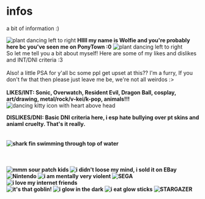 # infos
a bit of information :)

<img src="https://gifcity.carrd.co/assets/images/gallery277/4570243a.gif?v=dc8076d6" alt="plant dancing left to right"> <b>HIIII my name is Wolfie and you're probably here bc you've seen me on PonyTown :0</b> <img src="https://gifcity.carrd.co/assets/images/gallery277/4570243a.gif?v=dc8076d6" alt="plant dancing left to right">
<br> So let me tell you a bit about myself! Here are some of my likes and dislikes and INT/DNI criteria :3
<br>
<br> Also! a little PSA for y'all bc some ppl get upset at this?? I'm a furry, If you don't fw that then please just leave me be, we're not all weirdos :>
<br>
<br>
<b>LIKES/INT: Sonic, Overwatch, Resident Evil, Dragon Ball, cosplay, art/drawing, metal/rock/v-kei/k-pop, animals!!!</b> <img src="https://gifcity.carrd.co/assets/images/gallery97/efdc400b.gif?v=dc8076d6" alt="dancing kitty icon with heart above head">

<b>DISLIKES/DNI: Basic DNI criteria here, i esp hate bullying over pt skins and aniaml cruelty. That's it really.<b>
<br>
<br>
<br> <img src="https://gifcity.carrd.co/assets/images/gallery44/e9ecabff.gif?v=dc8076d6" alt="shark fin swimming through top of water">
<br>
<br>
<br>
<br>
<img src="https://gifcity.carrd.co/assets/images/gallery50/331039be.png?v=dc8076d6" alt="mmm sour patch kids"> <img src="https://gifcity.carrd.co/assets/images/gallery131/0369c4e4.jpg?v=dc8076d6" alt="i didn't loose my mind, i sold it on EBay">
<img src="https://gifcity.carrd.co/assets/images/gallery405/93b81a69.png?v=dc8076d6" alt="Nintendo"> <img src="https://gifcity.carrd.co/assets/images/gallery59/d06f7de3.jpg?v=dc8076d6" alt="i am mentally very violent">
<img src="https://gifcity.carrd.co/assets/images/gallery319/24675187.gif?v=dc8076d6" alt="SEGA"> <img src="https://gifcity.carrd.co/assets/images/gallery58/9e488015.jpg?v=dc8076d6" alt="i love my internet friends">
<br>
<img src="https://gifcity.carrd.co/assets/images/gallery18/3c5008c4.gif?v=dc8076d6" alt="it's that goblin!"> <img src="https://gifcity.carrd.co/assets/images/gallery18/cb0f5b2c.gif?v=dc8076d6" alt="i glow in the dark">
<img src="https://gifcity.carrd.co/assets/images/gallery15/f330bee7.png?v=dc8076d6" alt="i eat glow sticks"> <img src="https://gifcity.carrd.co/assets/images/gallery15/fc13214a.gif?v=dc8076d6" alt="STARGAZER">

